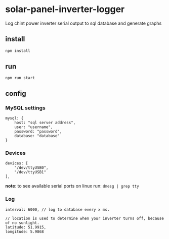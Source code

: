 # solar-panel-inverter-logger
Log chint power inverter serial output to sql database and generate graphs

## install
```bash
npm install
```

## run
```
npm run start
```

## config

### MySQL settings
```
mysql: {
    host: "sql server address",
    user: "username",
    password: "password",
    database: "database"
}
```

### Devices
```
devices: [
    "/dev/ttyUSB0",
    "/dev/ttyUSB1"
],
```
**note**: to see available serial ports on linux run: `dmesg | grep tty`

### Log
```
interval: 6000, // log to database every x ms.

// location is used to determine when your inverter turns off, because of no sunlight.
latitude: 51.9915,
longitude: 5.9868
```